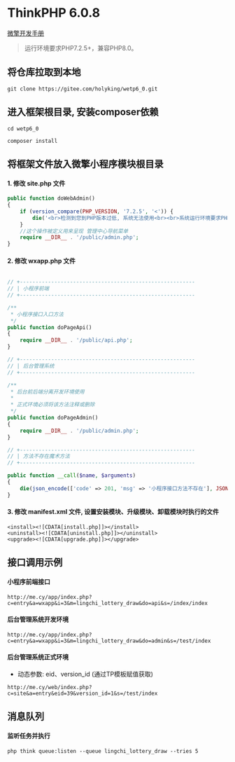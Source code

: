 ThinkPHP 6.0.8
===============

[微擎开发手册](https://www.kancloud.cn/monday/w7cc/content)

> 运行环境要求PHP7.2.5+，兼容PHP8.0。

## 将仓库拉取到本地

~~~dos
git clone https://gitee.com/holyking/wetp6_0.git
~~~

## 进入框架根目录, 安装composer依赖

~~~dos
cd wetp6_0

composer install
~~~

## 将框架文件放入微擎小程序模块根目录

#### 1. 修改 site.php 文件

~~~php
public function doWebAdmin()
{
    if (version_compare(PHP_VERSION, '7.2.5', '<')) {
        die('<br>检测到您到PHP版本过低, 系统无法使用<br><br>系统运行环境要求PHP版本不能低于 7.2.5<br><br>当前系统使用的PHP版本为: ' . PHP_VERSION);
    }
    //这个操作被定义用来呈现 管理中心导航菜单
    require __DIR__ . '/public/admin.php';
}
~~~

#### 2. 修改 wxapp.php 文件

~~~php

// +--------------------------------------------------------
// | 小程序前端
// +--------------------------------------------------------

/**
 * 小程序接口入口方法
 */
public function doPageApi()
{
    require __DIR__ . '/public/api.php';
}

// +--------------------------------------------------------
// | 后台管理系统
// +--------------------------------------------------------

/**
 * 后台前后端分离开发环境使用
 * 
 * 正式环境必须将该方法注释或删除
 */
public function doPageAdmin()
{
    require __DIR__ . '/public/admin.php';
}

// +--------------------------------------------------------
// | 方法不存在魔术方法
// +--------------------------------------------------------

public function __call($name, $arguments)
{
    die(json_encode(['code' => 201, 'msg' => '小程序接口方法不存在'], JSON_UNESCAPED_UNICODE));
}
~~~

#### 3. 修改 manifest.xml 文件, 设置安装模块、升级模块、卸载模块时执行的文件

~~~
<install><![CDATA[install.php]]></install>
<uninstall><![CDATA[uninstall.php]]></uninstall>
<upgrade><![CDATA[upgrade.php]]></upgrade>
~~~

## 接口调用示例

#### 小程序前端接口

~~~
http://me.cy/app/index.php?c=entry&a=wxapp&i=3&m=lingchi_lottery_draw&do=api&s=/index/index
~~~

#### 后台管理系统开发环境

~~~
http://me.cy/app/index.php?c=entry&a=wxapp&i=3&m=lingchi_lottery_draw&do=admin&s=/test/index
~~~

#### 后台管理系统正式环境

+ 动态参数: eid、version_id (通过TP模板赋值获取)

~~~
http://me.cy/web/index.php?c=site&a=entry&eid=39&version_id=1&s=/test/index
~~~

## 消息队列

#### 监听任务并执行

~~~
php think queue:listen --queue lingchi_lottery_draw --tries 5
~~~